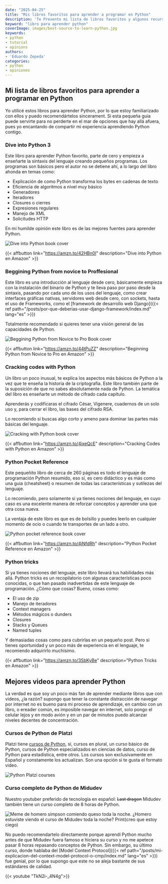 ```yaml
---
date: "2025-04-25"
title: "Mis libros favoritos para aprender a programar en Python"
description: 'Te Presento mi lista de libros favoritos y algunos recursos extra que puedes usar para aprender el lenguaje de programación Python, incluso sin experiencia'
keyword: "libro para aprender python"
coverImage: images/best-source-to-learn-python.jpg
keywords:
- python
- tutorial
- opinions
authors:
- 'Eduardo Zepeda'
categories:
- python
- opiniones
---
```


## Mi lista de libros favoritos para aprender a programar en Python

Yo utilicé estos libros para aprender Python, por lo que estoy familiarizado con ellos y puedo recomendártelos sincerament. Si esta pequeña guia puede servirte para no perderte en el mar de opciones que hay allá afuera, pues yo encantando de compartir mi experiencia aprendiendo Python contigo.

### Dive into Python 3

Este libro para aprender Python favorito, parte de cero y empieza a enseñarte la sintaxis del lenguaje creando pequeños programas. Los programas son básicos pero el autor no se detiene ahí, a lo largo del libro ahonda en temas como: 

- Explicación de como Python transforma los bytes en cadenas de texto
- Eficiencia de algoritmos a nivel muy básico
- Generadores
- Iteradores
- Closures o cierres
- Expresiones regulares
- Manejo de XML
- Solicitudes HTTP

En mi humilde opinión este libro es de las mejores fuentes para aprender Python.

![Dive into Python book cover](/en/learn-python-from-scratch-with-this-free-book/images/DSC_3818_hub20defd289118131132d46f16766986c_332166_768x0_resize_q90_box.jpg "Dive into Python Book cover")

{{< affbutton link="https://amzn.to/42HBn0l" description="Dive into Python en Amazon" >}}

### Beggining Python from novice to Proffesional

Este libro es una introducción al lenguaje desde cero, básicamente empieza con la instalación del binario de Python y te lleva paso por paso desde la sintaxis, pasando por cada uno de los usos del lenguaje, como crear interfaces gráficas nativas, servidores web desde cero, con sockets, hasta el uso de Frameworks, como el [framework de desarrollo web Django]({{< ref path="/posts/por-que-deberias-usar-django-framework/index.md" lang="es" >}})

Totalmente recomendado si quieres tener una visión general de las capacidades de Python.

![Beggining Python from Novice to Pro Book cover](/en/learn-python-from-scratch-beginning-python-review/images/Beginning_Python_from_novice_to_pro_hu960b446cbcba4fb7c1e5a6b956ea895e_211782_768x0_resize_q90_box.jpg "Beggining Python from Novice to Pro Book cover")

{{< affbutton link="https://amzn.to/44tPuZZ" description="Beginning Python from Novice to Pro en Amazon" >}}

### Cracking codes with Python

Un libro un poco inusual, te explica los aspectos más básicos de Python a la vez que te enseña la historia de la criptografía. Este libro también parte de la suposición de que no sabes absolutamente nada de Python. La temática del libro es enseñarte un método de cifrado cada capítulo. 

Aprenderás y codificaras el cifrado César, Vigenere, cuadernos de un solo uso y, para cerrar el libro, las bases del cifrado RSA. 

Lo recomiendo si buscas algo corto y ameno para dominar las partes más básicas del lenguaje.

![Cracking with Python book cover](/en/learn-python-through-cryptography-my-review-of-cracking-codes-with-python/images/cracking_codes_with_python_hu47d9b0f6f192005e99233dabc28d461e_171030_768x0_resize_q90_box.jpg "Cracking with Python book cover")

{{< affbutton link="https://amzn.to/4ixeQcE" description="Cracking Codes with Python en Amazon" >}}

### Python Pocket Reference

Este pequeñito libro de cerca de 260 páginas es todo el lenguaje de programación Python resumido, eso sí, es cero didáctico y es más como una guia (cheatsheet) o resumen de todas las características y sutilezas del lenguaje. 

Lo recomiendo, pero solamente si ya tienes nociones del lenguaje, en cuyo caso es una excelente manera de reforzar conceptos y aprender una que otra cosa nueva. 

La ventaja de este libro es que es de bolsillo y puedes leerlo en cualquier momento de ocio o cuando te transportes de un lado a otro.

![Python pocket reference book cover](https://res.cloudinary.com/dwrscezd2/image/upload/v1745616632/coffee-bytes/python-pocket-reference_vmfikn.jpg "Python pocket reference book cover")

{{< affbutton link="https://amzn.to/4jNfdRh" description="Python Pocket Reference en Amazon" >}}

### Python tricks

Si ya tienes nociones del lenguaje, este libro llevará tus habilidades más allá. Python tricks es un recopilatorio con algunas características poco conocidas, o que han pasado inadvertidas de este lenguaje de programación. ¿Cómo que cosas? Bueno, cosas como: 
- El uso de zip
- Manejo de iteradores
- Context managers
- Métodos mágicos o dunders 
- Closures 
- Stacks y Queues
- Named tuples

Y demasiadas cosas como para cubrirlas en un pequeño post. Pero si tienes oportunidad y un poco más de experiencia en el lenguaje, te recomiendo adquirirlo muchísimo.

{{< affbutton link="https://amzn.to/3SbKyBe" description="Python Tricks en Amazon" >}}

## Mejores videos para aprender Python

La verdad es que soy un poco más fan de aprender mediante libros que con videos, ¿la razón? supongo que tener la constante distracción de navegar por internet no es bueno para mi proceso de aprendizaje, en cambio con un libro, o ereader común, es imposible navegar en internet, solo pongo el celular lejos y en modo avión y en un par de minutos puedo alcanzar niveles decentes de concentración.

### Cursos de Python de Platzi

Platzi tiene [cursos de Python](https://platzi.com/r/eduardo-zepeda#?), sí, cursos en plural, un curso básico de Python, cursos de Python especializados en ciencias de datos, curso de Python para estadística, entre otros. Los cursos son exclusivamente en Español y constamente los actualizan. Son una opción si te gusta el formato video.

![Python Platzi courses](https://res.cloudinary.com/dwrscezd2/image/upload/v1745616831/coffee-bytes/Python-platzi-course_bp7gnn.webp "Python Platzi courses")


### Curso completo de Python de Midudev

Nuestro youtuber preferido de tecnología en español: ~~Last dragon~~ Midudev también tiene un curso completo de 8 horas de Python.

![Meme de homero simpson comiendo queso toda la noche. ¿Homero estuviste viendo el curso de Midudev toda la noche? Print(creo que estoy ciego)](https://res.cloudinary.com/dwrscezd2/image/upload/v1745632733/coffee-bytes/meme-homero-midudev_ss4k90.jpg "Ay Marge creo que estoy ciego")

No puedo recomendartelo directamente porque aprendí Python mucho antes de que Midudev fuera famoso e hiciera su curso y no me apetece pasar 8 horas repasando conceptos de Python. Sin embargo, su último curso, donde hablaba del [Model Context Protocol]({{< ref path="/posts/mi-explicacion-del-context-model-protocol-o-cmp/index.md" lang="es" >}}) fue genial, por lo que supongo que este no se aleja bastante de sus estándares de calidad.

{{< youtube "TkN2i-_4N4g">}}